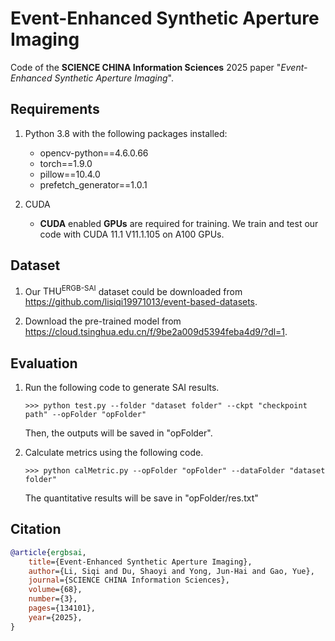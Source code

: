 # Event-Enhanced Synthetic Aperture Imaging
Code of the **SCIENCE CHINA Information Sciences** 2025 paper "*Event-Enhanced Synthetic Aperture Imaging*".



## Requirements

1. Python 3.8 with the following packages installed:
   * opencv-python==4.6.0.66
   * torch==1.9.0
   * pillow==10.4.0
   * prefetch_generator==1.0.1
2. CUDA
   
   - **CUDA** enabled **GPUs** are required for training. We train and test our code with CUDA 11.1 V11.1.105 on A100 GPUs.
   
     

## Dataset

1. Our $\text{THU}^\text{ERGB-SAI}$ dataset could be downloaded from https://github.com/lisiqi19971013/event-based-datasets. 

2. Download the pre-trained model from https://cloud.tsinghua.edu.cn/f/9be2a009d5394feba4d9/?dl=1.

   

## Evaluation

1. Run the following code to generate SAI results.

   ```shell
   >>> python test.py --folder "dataset folder" --ckpt "checkpoint path" --opFolder "opFolder"
   ```

   Then, the outputs will be saved in "opFolder".
   
2. Calculate metrics using the following code.

   ```shell
   >>> python calMetric.py --opFolder "opFolder" --dataFolder "dataset folder"
   ```

   The quantitative results will be save in "opFolder/res.txt"

   


## Citation

```bib
@article{ergbsai,
    title={Event-Enhanced Synthetic Aperture Imaging}, 
    author={Li, Siqi and Du, Shaoyi and Yong, Jun-Hai and Gao, Yue},
    journal={SCIENCE CHINA Information Sciences}, 
    volume={68},
    number={3},
    pages={134101},
    year={2025},
}
```
